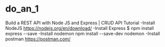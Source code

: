 # do_an_1
Build a REST API with Node JS and Express | CRUD API Tutorial
-Install NodeJS https://nodejs.org/en/download/
-Install Express $ npm install express --save
-Install nodemon npm install --save-dev nodemon
-Install postman https://postman.com/
